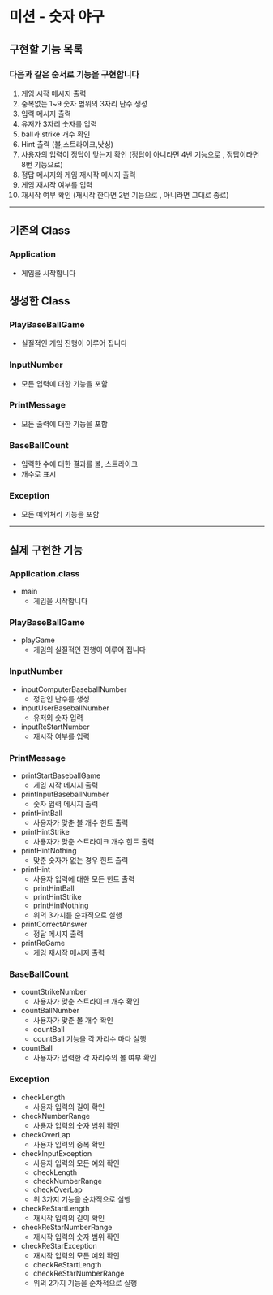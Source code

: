 #  미션 - 숫자 야구

## 구현할 기능 목록
### 다음과 같은 순서로 기능을 구현합니다

1. 게임 시작 메시지 출력 
2. 중복없는 1~9 숫자 범위의 3자리 난수 생성 
3. 입력 메시지 출력 
4. 유저가 3자리 숫자를 입력 
5. ball과 strike 개수 확인 
6. Hint 출력 (볼,스트라이크,낫싱)
7. 사용자의 입력이 정답이 맞는지 확인 (정답이 아니라면 4번 기능으로 , 정답이라면 8번 기능으로)
8. 정답 메시지와 게임 재시작 메시지 출력
9. 게임 재시작 여부를 입력
10. 재시작 여부 확인 (재시작 한다면 2번 기능으로 , 아니라면 그대로 종료)

---
## 기존의 Class 
### Application
* 게임을 시작합니다


## 생성한 Class 
### PlayBaseBallGame
* 실질적인 게임 진행이 이루어 집니다
### InputNumber
* 모든 입력에 대한 기능을 포함
### PrintMessage
* 모든 출력에 대한 기능을 포함 
### BaseBallCount
* 입력한 수에 대한 결과를 볼, 스트라이크 
* 개수로 표시
### Exception
* 모든 예외처리 기능을 포함
---

## 실제 구현한 기능
### Application.class
- main
  - 게임을 시작합니다
### PlayBaseBallGame
- playGame
  - 게임의 실질적인 진행이 이루어 집니다
### InputNumber
- inputComputerBaseballNumber
  - 정답인 난수를 생성 
- inputUserBaseballNumber
  - 유저의 숫자 입력 
- inputReStartNumber
  - 재시작 여부를 입력
### PrintMessage
- printStartBaseballGame
  - 게임 시작 메시지 출력
- printInputBaseballNumber
  - 숫자 입력 메시지 출력 
- printHintBall
  - 사용자가 맞춘 볼 개수 힌트 출력
- printHintStrike
  - 사용자가 맞춘 스트라이크 개수 힌트 출력
- printHintNothing
  - 맞춘 숫자가 없는 경우 힌트 출력
- printHint
  - 사용자 입력에 대한 모든 힌트 출력 
  - printHintBall
  - printHintStrike
  - printHintNothing 
  - 위의 3가지를 순차적으로 실행
- printCorrectAnswer
  - 정답 메시지 출력
- printReGame
  - 게임 재시작 메시지 출력
### BaseBallCount
- countStrikeNumber
  - 사용자가 맞춘 스트라이크 개수 확인
- countBallNumber
  - 사용자가 맞춘 볼 개수 확인  
  - countBall
  - countBall 기능을 각 자리수 마다 실행 
- countBall
  - 사용자가 입력한 각 자리수의 볼 여부 확인  
### Exception
- checkLength
  - 사용자 입력의 길이 확인
- checkNumberRange
  - 사용자 입력의 숫자 범위 확인
- checkOverLap
  - 사용자 입력의 중복 확인
- checkInputException
  - 사용자 입력의 모든 예외 확인
  - checkLength
  - checkNumberRange
  - checkOverLap
  - 위 3가지 기능을 순차적으로 실행 
- checkReStartLength
  - 재시작 입력의 길이 확인  
- checkReStarNumberRange
  - 재시작 입력의 숫자 범위 확인
- checkReStarException
  - 재시작 입력의 모든 예외 확인
  - checkReStartLength
  - checkReStarNumberRange
  - 위의 2가지 기능을 순차적으로 실행